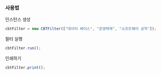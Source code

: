 ### 사용법

인스턴스 생성
```javascript
cbtFilter = new CBTFilter(["데이터 베이스", "운영체제", "소프트웨어 공학"]);
```

필터 실행
```javascript
cbtFilter.run();
```

인쇄하기
```javascript
cbtFilter.print();
```
